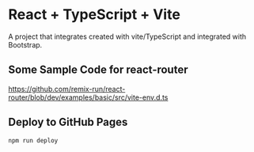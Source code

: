 # React + TypeScript + Vite

A project that integrates created with vite/TypeScript and integrated with Bootstrap.

## Some Sample Code for react-router
https://github.com/remix-run/react-router/blob/dev/examples/basic/src/vite-env.d.ts

## Deploy to GitHub Pages

`npm run deploy`
